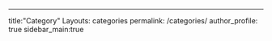---
title:"Category"
Layouts: categories
permalink: /categories/
author_profile: true
sidebar_main:true
